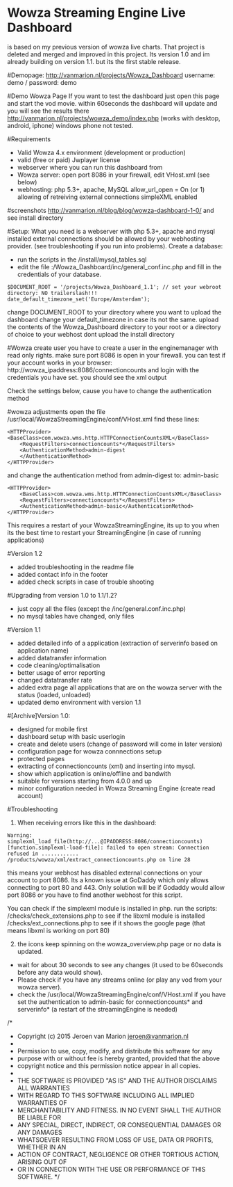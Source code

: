 # Wowza Streaming Engine Live Dashboard
is based on my previous version of wowza live charts. That project is deleted and merged and improved in this project.
Its version 1.0 and im already building on version 1.1. but its the first stable release. 

#Demopage:
http://vanmarion.nl/projects/Wowza_Dashboard
username: demo / password: demo

#Demo Wowza Page
If you want to test the dashboard just open this page and start the vod movie. within 60seconds the dashboard will update and you will see the results there
http://vanmarion.nl/projects/wowza_demo/index.php
(works with desktop, android, iphone) windows phone not tested.

#Requirements
- Valid Wowza 4.x environment (development or production)
- valid (free or paid) Jwplayer license
- webserver where you can run this dashboard from
- Wowza server: open port 8086 in your firewall, edit VHost.xml (see below)
- webhosting: 
		php 5.3+, apache, MySQL
		allow_url_open = On (or 1)
		allowing of retreiving external connections
		simpleXML enabled
		
#screenshots 
http://vanmarion.nl/blog/blog/wowza-dashboard-1-0/
and see install directory

#Setup:
What you need is a webserver with php 5.3+, apache and mysql installed
external connections should be allowed by your webhosting provider. (see troubleshooting if you run into problems).
Create a database:
 - run the scripts in the /install/mysql_tables.sql
 - edit the file :/Wowza_Dashboard/inc/general_conf.inc.php and fill in the credentials of your database.
```
$DOCUMENT_ROOT = '/projects/Wowza_Dashboard_1.1'; // set your webroot directory: NO trailerslash!!!
date_default_timezone_set('Europe/Amsterdam');
```
change DOCUMENT_ROOT to your directory where you want to upload the dashboard
change your default_timezone in case its not the same.
upload the contents of the Wowza_Dashboard directory to your root or a directory of choice to your webhost
dont upload the install directory

#Wowza create user
you have to create a user in the enginemanager with read only rights.
make sure port 8086 is open in your firewall. 
you can test if your account works in your browser:
http://wowza_ipaddress:8086/connectioncounts
and login with the credentials you have set. you should see the xml output

Check the settings below, cause you have to change the authentication method

#wowza adjustments
open the file /usr/local/WowzaStreamingEngine/conf/VHost.xml
find these lines:
```
<HTTPProvider>
<BaseClass>com.wowza.wms.http.HTTPConnectionCountsXML</BaseClass>
	<RequestFilters>connectioncounts*</RequestFilters>
	<AuthenticationMethod>admin-digest
	</AuthenticationMethod>
</HTTPProvider>
```
and change the authentication method from admin-digest 
to:
admin-basic
```
<HTTPProvider>
	<BaseClass>com.wowza.wms.http.HTTPConnectionCountsXML</BaseClass>
	<RequestFilters>connectioncounts*</RequestFilters>
	<AuthenticationMethod>admin-basic</AuthenticationMethod>
</HTTPProvider>
```
This requires a restart of your WowzaStreamingEngine, its up to you when its the best time to restart your StreamingEngine (in case of running applications)

#Version 1.2
- added troubleshooting in the readme file
- added contact info in the footer
- added check scripts in case of trouble shooting

#Upgrading from version 1.0 to 1.1/1.2?
- just copy all the files (except the /inc/general.conf.inc.php)
- no mysql tables have changed, only files

#Version 1.1
- added detailed info of a application (extraction of serverinfo based on application name)
- added datatransfer information
- code cleaning/optimalisation
- better usage of error reporting
- changed datatransfer rate
- added extra page all applications that are on the wowza server with the status (loaded, unloaded)
- updated demo environment with version 1.1

#[Archive]Version 1.0:
- designed for mobile first
- dashboard setup with basic userlogin
- create and delete users (change of password will come in later version)
- configuration page for wowza connnections setup
- protected pages
- extracting of connectioncounts (xml) and inserting into mysql. 
- show which application is online/offline and bandwith 
- suitable for versions starting from 4.0.0 and up
- minor configuration needed in Wowza Streaming Engine (create read account)

#Troubleshooting
1. When receiving errors like this in the dashboard:
```
Warning: simplexml_load_file(http://...@IPADDRESS:8086/connectioncounts) 
[function.simplexml-load-file]: failed to open stream: Connection refused in ............ /products/wowza/xml/extract_connectioncounts.php on line 28
```
this means your webhost has disabled external connections on your account to port 8086. Its a known issue at GoDaddy which only allows connecting to port 80 and 443. Only solution will be if Godaddy would allow port 8086
or you have to find another webhost for this script.

You can check if the simplexml module is installed in php. 
run the scripts:
/checks/check_extensions.php  to see if the libxml module is installed
/checks/ext_connections.php to see if it shows the google page (that means libxml is working on port 80)


2. the icons keep spinning on the wowza_overview.php page or no data is updated.
- wait for about 30 seconds to see any changes (it used to be 60seconds before any data would show).
- Please check if you have any streams online (or play any vod from your wowza server). 
- check the /usr/local/WowzaStreamingEngine/conf/VHost.xml if you have set the authentication to admin-basic for connectioncounts* and serverinfo* (a restart of the streamingEngine is needed)

/*
 * Copyright (c) 2015 Jeroen van Marion <jeroen@vanmarion.nl>
 *
 * Permission to use, copy, modify, and distribute this software for any
 * purpose with or without fee is hereby granted, provided that the above
 * copyright notice and this permission notice appear in all copies.
 *
 * THE SOFTWARE IS PROVIDED "AS IS" AND THE AUTHOR DISCLAIMS ALL WARRANTIES
 * WITH REGARD TO THIS SOFTWARE INCLUDING ALL IMPLIED WARRANTIES OF
 * MERCHANTABILITY AND FITNESS. IN NO EVENT SHALL THE AUTHOR BE LIABLE FOR
 * ANY SPECIAL, DIRECT, INDIRECT, OR CONSEQUENTIAL DAMAGES OR ANY DAMAGES
 * WHATSOEVER RESULTING FROM LOSS OF USE, DATA OR PROFITS, WHETHER IN AN
 * ACTION OF CONTRACT, NEGLIGENCE OR OTHER TORTIOUS ACTION, ARISING OUT OF
 * OR IN CONNECTION WITH THE USE OR PERFORMANCE OF THIS SOFTWARE.
 */